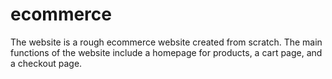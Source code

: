 # ecommerce

The website is a rough ecommerce website created from scratch. The main functions of the website include a homepage for products, a cart page, and a checkout page.
